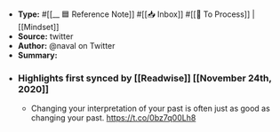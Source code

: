 - **Type:** #[[__ 🟦  Reference Note]] #[[📥 Inbox]] #[[📝 To Process]] | [[Mindset]]
- **Source:**  twitter
- **Author:** @naval on Twitter
- **Summary:**
- ### Highlights first synced by [[Readwise]] [[November 24th, 2020]]
    - Changing your interpretation of your past is often just as good as changing your past. https://t.co/0bz7q00Lh8 
